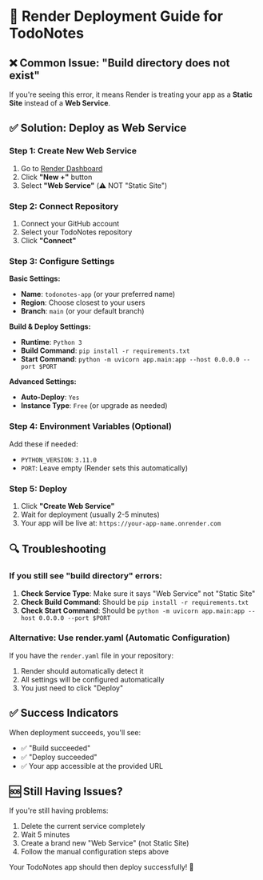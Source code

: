# 🚀 Render Deployment Guide for TodoNotes

## ❌ Common Issue: "Build directory does not exist"

If you're seeing this error, it means Render is treating your app as a **Static Site** instead of a **Web Service**.

## ✅ Solution: Deploy as Web Service

### Step 1: Create New Web Service

1. Go to [Render Dashboard](https://dashboard.render.com)
2. Click **"New +"** button
3. Select **"Web Service"** (⚠️ NOT "Static Site")

### Step 2: Connect Repository

1. Connect your GitHub account
2. Select your TodoNotes repository
3. Click **"Connect"**

### Step 3: Configure Settings

**Basic Settings:**
- **Name**: `todonotes-app` (or your preferred name)
- **Region**: Choose closest to your users
- **Branch**: `main` (or your default branch)

**Build & Deploy Settings:**
- **Runtime**: `Python 3`
- **Build Command**: `pip install -r requirements.txt`
- **Start Command**: `python -m uvicorn app.main:app --host 0.0.0.0 --port $PORT`

**Advanced Settings:**
- **Auto-Deploy**: `Yes`
- **Instance Type**: `Free` (or upgrade as needed)

### Step 4: Environment Variables (Optional)

Add these if needed:
- `PYTHON_VERSION`: `3.11.0`
- `PORT`: Leave empty (Render sets this automatically)

### Step 5: Deploy

1. Click **"Create Web Service"**
2. Wait for deployment (usually 2-5 minutes)
3. Your app will be live at: `https://your-app-name.onrender.com`

## 🔍 Troubleshooting

### If you still see "build directory" errors:

1. **Check Service Type**: Make sure it says "Web Service" not "Static Site"
2. **Check Build Command**: Should be `pip install -r requirements.txt`
3. **Check Start Command**: Should be `python -m uvicorn app.main:app --host 0.0.0.0 --port $PORT`

### Alternative: Use render.yaml (Automatic Configuration)

If you have the `render.yaml` file in your repository:
1. Render should automatically detect it
2. All settings will be configured automatically
3. You just need to click "Deploy"

## ✅ Success Indicators

When deployment succeeds, you'll see:
- ✅ "Build succeeded"
- ✅ "Deploy succeeded" 
- ✅ Your app accessible at the provided URL

## 🆘 Still Having Issues?

If you're still having problems:
1. Delete the current service completely
2. Wait 5 minutes
3. Create a brand new "Web Service" (not Static Site)
4. Follow the manual configuration steps above

Your TodoNotes app should then deploy successfully! 🎉